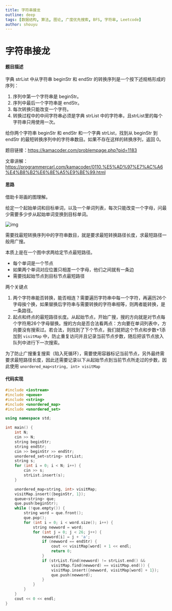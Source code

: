 ```yaml
---
title: 字符串接龙
outline: deep
tags: [数据结构, 算法, 图论, 广度优先搜索, BFS, 字符串, Leetcode]
author: shouyu
---
```


# 字符串接龙

#### 题目描述

字典 strList 中从字符串 beginStr 和 endStr 的转换序列是一个按下述规格形成的序列： 

1. 序列中第一个字符串是 beginStr。
2. 序列中最后一个字符串是 endStr。 
3. 每次转换只能改变一个字符。 
4. 转换过程中的中间字符串必须是字典 strList 中的字符串，且strList里的每个字符串只用使用一次。 

给你两个字符串 beginStr 和 endStr 和一个字典 strList，找到从 beginStr 到 endStr 的最短转换序列中的字符串数目。如果不存在这样的转换序列，返回 0。

题目链接：https://kamacoder.com/problempage.php?pid=1183

文章讲解：https://programmercarl.com/kamacoder/0110.%E5%AD%97%E7%AC%A6%E4%B8%B2%E6%8E%A5%E9%BE%99.html

#### 思路

借助卡哥画的图理解。

给定一个起始单词和目标单词，以及一个单词列表，每次只能改变一个字母，问最少需要多少步从起始单词变换到目标单词。

![img](https://images-xxueyu.oss-cn-shanghai.aliyuncs.com/20250317105155.png)

需要找最短转换序列中的字符串数目，就是要求最短转换路径长度，求最短路径一般用广搜。

本质上是在一个图中求两给定节点最短路径。

- 每个单词是一个节点
- 如果两个单词对应位置只相差一个字母，他们之间就有一条边
- 需要找起始节点到目标节点最短路径

两个关键点

1. 两个字符串能否转换，能否相连？需要遍历字符串中每一个字符，再遍历26个字母挨个换，如果替换后字符串与需要转换的字符串相等，则两者能转换，是一条路径。
2. 起点和终点的最短路径长度。从起始节点，开始广搜，搜的方向就是对节点每个字符用26个字母替换。搜的方向是否合法看两点：方向要在单词列表中，方向要没有搜索过。若合法，则找到了下个节点，我们就把这个节点和步数+1添加到 `visitMap` 中，防止重复访问并且记录当前节点步数，随后把该节点放入队列中进行下一次搜索。

为了防止广搜重复搜索（陷入死循环），需要使用容器标记当前节点，另外最终需要求最短路径长度，因此还需要记录以下从起始节点到当前节点所走过的步数，因此使用 `unordered_map<string, int> visitMap`

#### 代码实现

```C++
#include <iostream>
#include <queue>
#include <string>
#include <unordered_map>
#include <unordered_set>

using namespace std;

int main() {
    int N;
    cin >> N;
    string beginStr;
    string endStr;
    cin >> beginStr >> endStr;
    unordered_set<string> strList;
    string s;
    for (int i = 0; i < N; i++) { 
        cin >> s;
        strList.insert(s);
    }

    unordered_map<string, int> visitMap;
    visitMap.insert({beginStr, 1});
    queue<string> que;
    que.push(beginStr);
    while (!que.empty()) {
        string word = que.front();
        que.pop();
        for (int i = 0; i < word.size(); i++) {
            string newword = word;
            for (int j = 0; j < 26; j++) {
                newword[i] = j + 'a';
                if (newword == endStr) {
                    cout << visitMap[word] + 1 << endl;
                    return 0;
                }
                if (strList.find(newword) != strList.end() &&
                    visitMap.find(newword) == visitMap.end()) {
                    visitMap.insert({newword, visitMap[word] + 1});
                    que.push(newword);
                }
            }
        }
    }
    cout << 0 << endl;
}
```

